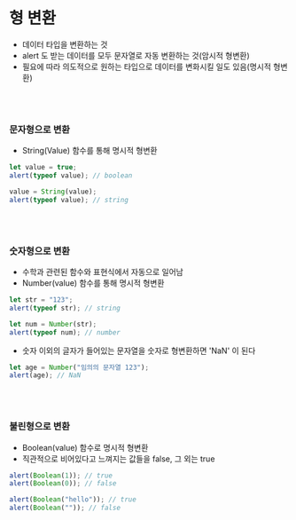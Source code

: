 # 형 변환
- 데이터 타입을 변환하는 것
- alert 도 받는 데이터를 모두 문자열로 자동 변환하는 것(암시적 형변환)
- 필요에 따라 의도적으로 원하는 타입으로 데이터를 변화시킬 일도 있음(명시적 형변환)

<br></br>

### 문자형으로 변환
- String(Value) 함수를 통해 명시적 형변환
```javascript
let value = true;
alert(typeof value); // boolean

value = String(value);
alert(typeof value); // string
```

<br></br>

### 숫자형으로 변환
- 수학과 관련된 함수와 표현식에서 자동으로 일어남
- Number(value) 함수를 통해 명시적 형변환
```javascript
let str = "123";
alert(typeof str); // string

let num = Number(str);
alert(typeof num); // number
```
- 숫자 이외의 글자가 들어있는 문자열을 숫자로 형변환하면 'NaN' 이 된다
```javascript
let age = Number("임의의 문자열 123");
alert(age); // NaN
```

<br></br>

### 불린형으로 변환
- Boolean(value) 함수로 명시적 형변환
- 직관적으로 비어있다고 느껴지는 값들을 false, 그 외는 true
```javascript
alert(Boolean(1)); // true
alert(Boolean(0)); // false

alert(Boolean("hello")); // true
alert(Boolean("")); // false
```